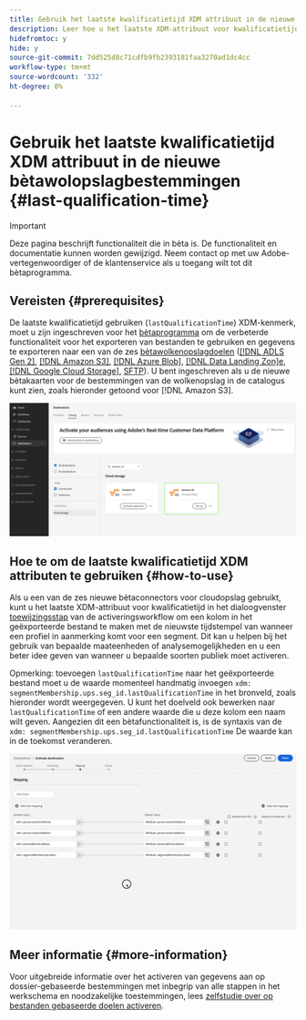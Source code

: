 ```yaml
---
title: Gebruik het laatste kwalificatietijd XDM attribuut in de nieuwe bètawolopslagbestemmingen
description: Leer hoe u het laatste XDM-attribuut voor kwalificatietijd in de nieuwe bètawolkenopslagbestemmingen gebruikt
hidefromtoc: y
hide: y
source-git-commit: 7dd525d8c71cdfb9fb2393181faa3270ad1dc4cc
workflow-type: tm+mt
source-wordcount: '332'
ht-degree: 0%

---
```


# Gebruik het laatste kwalificatietijd XDM attribuut in de nieuwe bètawolopslagbestemmingen {#last-qualification-time}

>[!IMPORTANT]
> 
>Deze pagina beschrijft functionaliteit die in bèta is. De functionaliteit en documentatie kunnen worden gewijzigd. Neem contact op met uw Adobe-vertegenwoordiger of de klantenservice als u toegang wilt tot dit bètaprogramma.

## Vereisten {#prerequisites}

De laatste kwalificatietijd gebruiken (`lastQualificationTime`) XDM-kenmerk, moet u zijn ingeschreven voor het [bètaprogramma](/help/release-notes/2022/october-2022.md#destinations) om de verbeterde functionaliteit voor het exporteren van bestanden te gebruiken en gegevens te exporteren naar een van de zes [bètawolkenopslagdoelen](/help/release-notes/2022/october-2022.md#destinations) ([[!DNL ADLS Gen 2]](/help/destinations/catalog/cloud-storage/adls-gen2.md), [[!DNL Amazon S3]](/help/destinations/catalog/cloud-storage/amazon-s3.md), [[!DNL Azure Blob]](/help/destinations/catalog/cloud-storage/azure-blob.md), [[!DNL Data Landing Zon]e](/help/destinations/catalog/cloud-storage/data-landing-zone.md), [[!DNL Google Cloud Storage]](/help/destinations/catalog/cloud-storage/google-cloud-storage.md), [SFTP](/help/destinations/catalog/cloud-storage/sftp.md)). U bent ingeschreven als u de nieuwe bètakaarten voor de bestemmingen van de wolkenopslag in de catalogus kunt zien, zoals hieronder getoond voor [!DNL Amazon S3].

![Afbeelding van de nieuwe Amazon S3-bèta-kaart](/help/destinations/assets/ui/activate-destinations/new-amazon-s3-beta-card.png)

## Hoe te om de laatste kwalificatietijd XDM attributen te gebruiken {#how-to-use}

Als u een van de zes nieuwe bètaconnectors voor cloudopslag gebruikt, kunt u het laatste XDM-attribuut voor kwalificatietijd in het dialoogvenster [toewijzingsstap](//help/destinations/ui/activate-batch-profile-destinations.md#mapping) van de activeringsworkflow om een kolom in het geëxporteerde bestand te maken met de nieuwste tijdstempel van wanneer een profiel in aanmerking komt voor een segment. Dit kan u helpen bij het gebruik van bepaalde maateenheden of analysemogelijkheden en u een beter idee geven van wanneer u bepaalde soorten publiek moet activeren.

Opmerking: toevoegen `lastQualificationTime` naar het geëxporteerde bestand moet u de waarde momenteel handmatig invoegen `xdm: segmentMembership.ups.seg_id.lastQualificationTime` in het bronveld, zoals hieronder wordt weergegeven. U kunt het doelveld ook bewerken naar `lastQualificationTime` of een andere waarde die u deze kolom een naam wilt geven. Aangezien dit een bètafunctionaliteit is, is de syntaxis van de `xdm: segmentMembership.ups.seg_id.lastQualificationTime` De waarde kan in de toekomst veranderen.

![De opname die van het scherm het laatste attribuut van de kwalificatietijd XDM in de toewijzingsstap toont](/help/destinations/ui/last-qualification-time.gif)

## Meer informatie {#more-information}

Voor uitgebreide informatie over het activeren van gegevens aan op dossier-gebaseerde bestemmingen met inbegrip van alle stappen in het werkschema en noodzakelijke toestemmingen, lees [zelfstudie over op bestanden gebaseerde doelen activeren](/help/destinations/ui/activate-batch-profile-destinations.md).